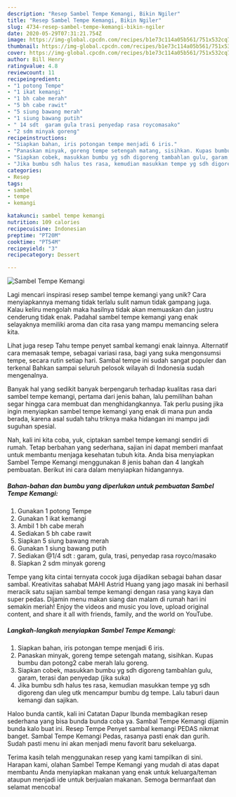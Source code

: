 ```yaml
---
description: "Resep Sambel Tempe Kemangi, Bikin Ngiler"
title: "Resep Sambel Tempe Kemangi, Bikin Ngiler"
slug: 4734-resep-sambel-tempe-kemangi-bikin-ngiler
date: 2020-05-29T07:31:21.754Z
image: https://img-global.cpcdn.com/recipes/b1e73c114a05b561/751x532cq70/sambel-tempe-kemangi-foto-resep-utama.jpg
thumbnail: https://img-global.cpcdn.com/recipes/b1e73c114a05b561/751x532cq70/sambel-tempe-kemangi-foto-resep-utama.jpg
cover: https://img-global.cpcdn.com/recipes/b1e73c114a05b561/751x532cq70/sambel-tempe-kemangi-foto-resep-utama.jpg
author: Bill Henry
ratingvalue: 4.8
reviewcount: 11
recipeingredient:
- "1 potong Tempe"
- "1 ikat kemangi"
- "1 bh cabe merah"
- "5 bh cabe rawit"
- "5 siung bawang merah"
- "1 siung bawang putih"
- " 14 sdt  garam gula trasi penyedap rasa roycomasako"
- "2 sdm minyak goreng"
recipeinstructions:
- "Siapkan bahan, iris potongan tempe menjadi 6 iris."
- "Panaskan minyak, goreng tempe setengah matang, sisihkan. Kupas bumbu dan potong2 cabe merah lalu goreng."
- "Siapkan cobek, masukkan bumbu yg sdh digoreng tambahlan gulu, garam, terasi dan penyedap (jika suka)"
- "Jika bumbu sdh halus tes rasa, kemudian masukkan tempe yg sdh digoreng dan uleg utk mencampur bumbu dg tempe. Lalu taburi daun kemangi dan sajikan."
categories:
- Resep
tags:
- sambel
- tempe
- kemangi

katakunci: sambel tempe kemangi 
nutrition: 109 calories
recipecuisine: Indonesian
preptime: "PT20M"
cooktime: "PT54M"
recipeyield: "3"
recipecategory: Dessert

---
```



![Sambel Tempe Kemangi](https://img-global.cpcdn.com/recipes/b1e73c114a05b561/751x532cq70/sambel-tempe-kemangi-foto-resep-utama.jpg)

Lagi mencari inspirasi resep sambel tempe kemangi yang unik? Cara menyiapkannya memang tidak terlalu sulit namun tidak gampang juga. Kalau keliru mengolah maka hasilnya tidak akan memuaskan dan justru cenderung tidak enak. Padahal sambel tempe kemangi yang enak selayaknya memiliki aroma dan cita rasa yang mampu memancing selera kita.

Lihat juga resep Tahu tempe penyet sambal kemangi enak lainnya. Alternatif cara memasak tempe, sebagai variasi rasa, bagi yang suka mengonsumsi tempe, secara rutin setiap hari. Sambal tempe ini sudah sangat populer dan terkenal Bahkan sampai seluruh pelosok wilayah di Indonesia sudah mengenalnya.

Banyak hal yang sedikit banyak berpengaruh terhadap kualitas rasa dari sambel tempe kemangi, pertama dari jenis bahan, lalu pemilihan bahan segar hingga cara membuat dan menghidangkannya. Tak perlu pusing jika ingin menyiapkan sambel tempe kemangi yang enak di mana pun anda berada, karena asal sudah tahu triknya maka hidangan ini mampu jadi suguhan spesial.


Nah, kali ini kita coba, yuk, ciptakan sambel tempe kemangi sendiri di rumah. Tetap berbahan yang sederhana, sajian ini dapat memberi manfaat untuk membantu menjaga kesehatan tubuh kita. Anda bisa menyiapkan Sambel Tempe Kemangi menggunakan 8 jenis bahan dan 4 langkah pembuatan. Berikut ini cara dalam menyiapkan hidangannya.

<!--inarticleads1-->

##### Bahan-bahan dan bumbu yang diperlukan untuk pembuatan Sambel Tempe Kemangi:

1. Gunakan 1 potong Tempe
1. Gunakan 1 ikat kemangi
1. Ambil 1 bh cabe merah
1. Sediakan 5 bh cabe rawit
1. Siapkan 5 siung bawang merah
1. Gunakan 1 siung bawang putih
1. Sediakan  @1/4 sdt : garam, gula, trasi, penyedap rasa royco/masako
1. Siapkan 2 sdm minyak goreng


Tempe yang kita cintai ternyata cocok juga dijadikan sebagai bahan dasar sambal. Kreativitas sahabat MAHI Astrid Huang yang jago masak ini berhasil meracik satu sajian sambal tempe kemangi dengan rasa yang kaya dan super pedas. Dijamin menu makan siang dan malam di rumah hari ini semakin meriah! Enjoy the videos and music you love, upload original content, and share it all with friends, family, and the world on YouTube. 

<!--inarticleads2-->

##### Langkah-langkah menyiapkan Sambel Tempe Kemangi:

1. Siapkan bahan, iris potongan tempe menjadi 6 iris.
1. Panaskan minyak, goreng tempe setengah matang, sisihkan. Kupas bumbu dan potong2 cabe merah lalu goreng.
1. Siapkan cobek, masukkan bumbu yg sdh digoreng tambahlan gulu, garam, terasi dan penyedap (jika suka)
1. Jika bumbu sdh halus tes rasa, kemudian masukkan tempe yg sdh digoreng dan uleg utk mencampur bumbu dg tempe. Lalu taburi daun kemangi dan sajikan.


Haloo bunda cantik, kali ini Catatan Dapur Ibunda membagikan resep sederhana yang bisa bunda bunda coba ya. Sambal Tempe Kemangi dijamin bunda kalo buat ini. Resep Tempe Penyet sambal kemangi PEDAS nikmat banget. Sambal Tempe Kemangi Pedas, rasanya pasti enak dan gurih. Sudah pasti menu ini akan menjadi menu favorit baru sekeluarga. 

Terima kasih telah menggunakan resep yang kami tampilkan di sini. Harapan kami, olahan Sambel Tempe Kemangi yang mudah di atas dapat membantu Anda menyiapkan makanan yang enak untuk keluarga/teman ataupun menjadi ide untuk berjualan makanan. Semoga bermanfaat dan selamat mencoba!
